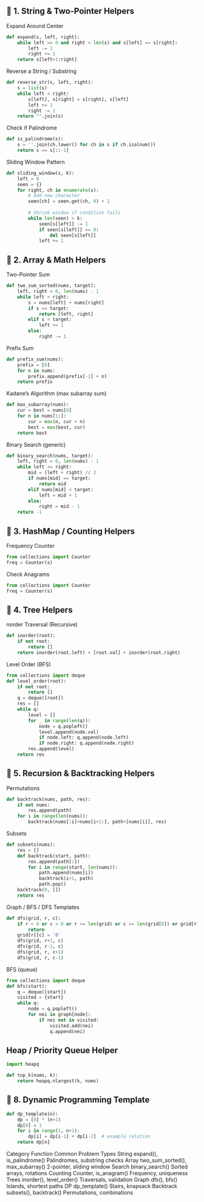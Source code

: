 

## 🧠 1. String & Two-Pointer Helpers
Expand Around Center

``` Python
def expand(s, left, right):
    while left >= 0 and right < len(s) and s[left] == s[right]:
        left -= 1
        right += 1
    return s[left+1:right]
```

Reverse a String / Substring
``` Python
def reverse_str(s, left, right):
    s = list(s)
    while left < right:
        s[left], s[right] = s[right], s[left]
        left += 1
        right -= 1
    return "".join(s)
```

Check if Palindrome
``` Python
def is_palindrome(s):
    s = ''.join(ch.lower() for ch in s if ch.isalnum())
    return s == s[::-1]
```

Sliding Window Pattern
``` Python
def sliding_window(s, k):
    left = 0
    seen = {}
    for right, ch in enumerate(s):
        # Add new character
        seen[ch] = seen.get(ch, 0) + 1
        
        # Shrink window if condition fails
        while len(seen) > k:
            seen[s[left]] -= 1
            if seen[s[left]] == 0:
                del seen[s[left]]
            left += 1
```


## 🧮 2. Array & Math Helpers

Two-Pointer Sum
``` Python
def two_sum_sorted(nums, target):
    left, right = 0, len(nums) - 1
    while left < right:
        s = nums[left] + nums[right]
        if s == target:
            return [left, right]
        elif s < target:
            left += 1
        else:
            right -= 1
```

Prefix Sum
``` Python
def prefix_sum(nums):
    prefix = [0]
    for n in nums:
        prefix.append(prefix[-1] + n)
    return prefix
```

Kadane’s Algorithm (max subarray sum)
``` Python
def max_subarray(nums):
    cur = best = nums[0]
    for n in nums[1:]:
        cur = max(n, cur + n)
        best = max(best, cur)
    return best
```

Binary Search (generic)
``` Python
def binary_search(nums, target):
    left, right = 0, len(nums) - 1
    while left <= right:
        mid = (left + right) // 2
        if nums[mid] == target:
            return mid
        elif nums[mid] < target:
            left = mid + 1
        else:
            right = mid - 1
    return -1
```

## 🧱 3. HashMap / Counting Helpers

Frequency Counter
``` Python
from collections import Counter
freq = Counter(s)
```

 Check Anagrams
``` Python
from collections import Counter
freq = Counter(s)
```

## 🌲 4. Tree Helpers

norder Traversal (Recursive)
``` Python
def inorder(root):
    if not root:
        return []
    return inorder(root.left) + [root.val] + inorder(root.right)
```

Level Order (BFS)
``` Python
from collections import deque
def level_order(root):
    if not root:
        return []
    q = deque([root])
    res = []
    while q:
        level = []
        for _ in range(len(q)):
            node = q.popleft()
            level.append(node.val)
            if node.left: q.append(node.left)
            if node.right: q.append(node.right)
        res.append(level)
    return res
```

## 🔁 5. Recursion & Backtracking Helpers

Permutations
``` Python
def backtrack(nums, path, res):
    if not nums:
        res.append(path)
    for i in range(len(nums)):
        backtrack(nums[:i]+nums[i+1:], path+[nums[i]], res)
```

Subsets
``` Python
def subsets(nums):
    res = []
    def backtrack(start, path):
        res.append(path[:])
        for i in range(start, len(nums)):
            path.append(nums[i])
            backtrack(i+1, path)
            path.pop()
    backtrack(0, [])
    return res
```

Graph / BFS / DFS Templates
``` Python
def dfs(grid, r, c):
    if r < 0 or c < 0 or r >= len(grid) or c >= len(grid[0]) or grid[r][c] != '1':
        return
    grid[r][c] = '0'
    dfs(grid, r+1, c)
    dfs(grid, r-1, c)
    dfs(grid, r, c+1)
    dfs(grid, r, c-1)
```

BFS (queue)
``` Python
from collections import deque
def bfs(start):
    q = deque([start])
    visited = {start}
    while q:
        node = q.popleft()
        for nei in graph[node]:
            if nei not in visited:
                visited.add(nei)
                q.append(nei)
```
## Heap / Priority Queue Helper


``` Python
import heapq

def top_k(nums, k):
    return heapq.nlargest(k, nums)
```
## 🧩 8. Dynamic Programming Template
``` Python
def dp_template(n):
    dp = [0] * (n+1)
    dp[0] = 1
    for i in range(1, n+1):
        dp[i] = dp[i-1] + dp[i-2]  # example relation
    return dp[n]
```


Category
Function
Common Problem Types
String
expand(), is_palindrome()
Palindromes, substring checks
Array
two_sum_sorted(), max_subarray()
2-pointer, sliding window
Search
binary_search()
Sorted arrays, rotations
Counting
Counter, is_anagram()
Frequency, uniqueness
Trees
inorder(), level_order()
Traversals, validation
Graph
dfs(), bfs()
Islands, shortest paths
DP
dp_template()
Stairs, knapsack
Backtrack
subsets(), backtrack()
Permutations, combinations
